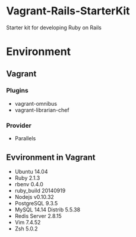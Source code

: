 Vagrant-Rails-StarterKit
========================

Starter kit for developing Ruby on Rails

# Environment
## Vagrant
### Plugins
- vagrant-omnibus
- vagrant-librarian-chef

### Provider
 - Parallels

## Evvironment in Vagrant

- Ubuntu 14.04
- Ruby 2.1.3
 - rbenv 0.4.0
 - ruby_build  20140919
- Nodejs v0.10.32
- PostgreSQL 9.3.5
- MySQL 14.14 Distrib 5.5.38
- Redis Server 2.8.15
- Vim 7.4.52
- Zsh 5.0.2
